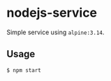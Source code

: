 # nodejs-service

Simple service using `alpine:3.14`.

## Usage

```shell
$ npm start
```

 
 

 




